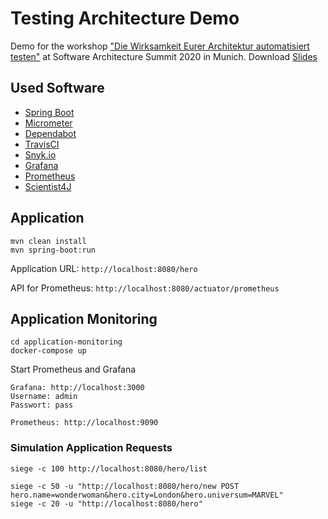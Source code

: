 # Testing Architecture Demo
Demo for the workshop ["Die Wirksamkeit Eurer Architektur automatisiert testen"](https://software-architecture-summit.de/domain-driven-design/die-wirksamkeit-eurer-architektur-automatisiert-testen/) at Software Architecture Summit 2020 in Munich.
Download [Slides]()

## Used Software
- [Spring Boot](https://spring.io/projects/spring-boot)
- [Micrometer](https://micrometer.io)
- [Dependabot](https://dependabot.com/)
- [TravisCI](https://travis-ci.org/)
- [Snyk.io](https://snyk.io/)
- [Grafana](https://grafana.com/)
- [Prometheus](https://prometheus.io/)
- [Scientist4J](https://github.com/rawls238/Scientist4J)


## Application

```
mvn clean install
mvn spring-boot:run
```

Application URL: `http://localhost:8080/hero`

API for Prometheus: `http://localhost:8080/actuator/prometheus`

## Application Monitoring

```
cd application-monitoring
docker-compose up
```

Start Prometheus and Grafana

```
Grafana: http://localhost:3000
Username: admin
Passwort: pass

Prometheus: http://localhost:9090
```

### Simulation Application Requests

```
siege -c 100 http://localhost:8080/hero/list 

siege -c 50 -u "http://localhost:8080/hero/new POST hero.name=wonderwoman&hero.city=London&hero.universum=MARVEL"
siege -c 20 -u "http://localhost:8080/hero" 

```


